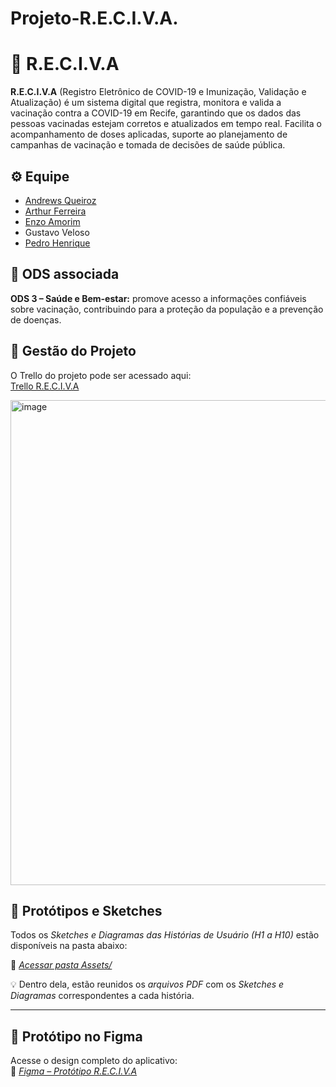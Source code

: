 # Projeto-R.E.C.I.V.A.

# 🔎 R.E.C.I.V.A

**R.E.C.I.V.A** (Registro Eletrônico de COVID-19 e Imunização, Validação e Atualização) é um sistema digital que registra, monitora e valida a vacinação contra a COVID-19 em Recife, garantindo que os dados das pessoas vacinadas estejam corretos e atualizados em tempo real. Facilita o acompanhamento de doses aplicadas, suporte ao planejamento de campanhas de vacinação e tomada de decisões de saúde pública.

## ⚙️ Equipe
- [Andrews Queiroz](https://github.com/4ndrewss)  
- [Arthur Ferreira](https://github.com/ArchangelLoer)
- [Enzo Amorim](https://github.com/ENZOBRS)
- Gustavo Veloso  
- [Pedro Henrique](https://github.com/Pedrohcs13)  

## 📝 ODS associada
**ODS 3 – Saúde e Bem-estar:** promove acesso a informações confiáveis sobre vacinação, contribuindo para a proteção da população e a prevenção de doenças.

## 🔗 Gestão do Projeto
O Trello do projeto pode ser acessado aqui:  
[Trello R.E.C.I.V.A](https://trello.com/invite/b/68bf2a668986ef0ee21f37c8/ATTI4038979d588ed85549663fec47b5937b86FF9505/reciva)

<img width="1860" height="776" alt="image" src="https://github.com/user-attachments/assets/81b09e29-c022-4ccb-9a1d-4ad3ee9194e8" />

## 🎨 Protótipos e Sketches
Todos os *Sketches e Diagramas das Histórias de Usuário (H1 a H10)* estão disponíveis na pasta abaixo:

📁 [*Acessar pasta Assets/*](./Assets)

💡 Dentro dela, estão reunidos os *arquivos PDF* com os *Sketches e Diagramas* correspondentes a cada história.

---

## 🧠 Protótipo no Figma
Acesse o design completo do aplicativo:  
🎨 [*Figma – Protótipo R.E.C.I.V.A*](https://www.figma.com/design/KvYLXftTZRsL4tAPLq8a6k/R.E.C.I.V.A.?node-id=0-1&t=JS3v2iQHZIeAdpFI-1)

